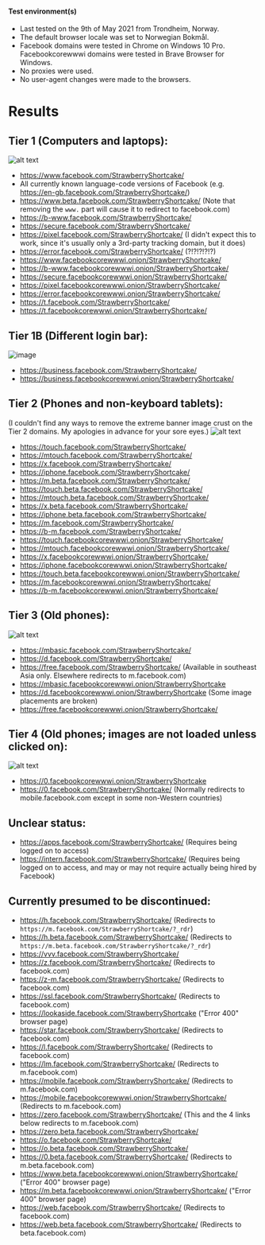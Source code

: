 #### Test environment(s)

* Last tested on the 9th of May 2021 from Trondheim, Norway.
* The default browser locale was set to Norwegian Bokmål.
* Facebook domains were tested in Chrome on Windows 10 Pro. Facebookcorewwwi domains were tested in Brave Browser for Windows.
* No proxies were used.
* No user-agent changes were made to the browsers.

# Results

## Tier 1 (Computers and laptops):

![alt text](https://raw.githubusercontent.com/DandelionSprout/adfilt/master/Images/facebooktier1.png)
* https://www.facebook.com/StrawberryShortcake/
* All currently known language-code versions of Facebook (e.g. https://en-gb.facebook.com/StrawberryShortcake/)
* https://www.beta.facebook.com/StrawberryShortcake/ (Note that removing the `www.` part will cause it to redirect to facebook.com)
* https://b-www.facebook.com/StrawberryShortcake/
* https://secure.facebook.com/StrawberryShortcake/
* https://pixel.facebook.com/StrawberryShortcake/ (I didn't expect this to work, since it's usually only a 3rd-party tracking domain, but it does)
* https://error.facebook.com/StrawberryShortcake/ (?!?!?!?!?)
* https://www.facebookcorewwwi.onion/StrawberryShortcake/
* https://b-www.facebookcorewwwi.onion/StrawberryShortcake/
* https://secure.facebookcorewwwi.onion/StrawberryShortcake/
* https://pixel.facebookcorewwwi.onion/StrawberryShortcake/
* https://error.facebookcorewwwi.onion/StrawberryShortcake/
* https://t.facebook.com/StrawberryShortcake/
* https://t.facebookcorewwwi.onion/StrawberryShortcake/

## Tier 1B (Different login bar):

![image](https://user-images.githubusercontent.com/22780683/117585077-c48b7900-b110-11eb-85a0-eafcbe095570.png)
* https://business.facebook.com/StrawberryShortcake/
* https://business.facebookcorewwwi.onion/StrawberryShortcake/

## Tier 2 (Phones and non-keyboard tablets):

(I couldn't find any ways to remove the extreme banner image crust on the Tier 2 domains. My apologies in advance for your sore eyes.)
![alt text](https://raw.githubusercontent.com/DandelionSprout/adfilt/master/Images/facebooktier2.png)
* https://touch.facebook.com/StrawberryShortcake/
* https://mtouch.facebook.com/StrawberryShortcake/
* https://x.facebook.com/StrawberryShortcake/
* https://iphone.facebook.com/StrawberryShortcake/
* https://m.beta.facebook.com/StrawberryShortcake/
* https://touch.beta.facebook.com/StrawberryShortcake/
* https://mtouch.beta.facebook.com/StrawberryShortcake/
* https://x.beta.facebook.com/StrawberryShortcake/
* https://iphone.beta.facebook.com/StrawberryShortcake/
* https://m.facebook.com/StrawberryShortcake/
* https://b-m.facebook.com/StrawberryShortcake/
* https://touch.facebookcorewwwi.onion/StrawberryShortcake/
* https://mtouch.facebookcorewwwi.onion/StrawberryShortcake/
* https://x.facebookcorewwwi.onion/StrawberryShortcake/
* https://iphone.facebookcorewwwi.onion/StrawberryShortcake/
* https://touch.beta.facebookcorewwwi.onion/StrawberryShortcake/
* https://m.facebookcorewwwi.onion/StrawberryShortcake/
* https://b-m.facebookcorewwwi.onion/StrawberryShortcake/

## Tier 3 (Old phones):

![alt text](https://raw.githubusercontent.com/DandelionSprout/adfilt/master/Images/facebooktier3.png)
* https://mbasic.facebook.com/StrawberryShortcake/
* https://d.facebook.com/StrawberryShortcake/
* https://free.facebook.com/StrawberryShortcake/ (Available in southeast Asia only. Elsewhere redirects to m.facebook.com)
* https://mbasic.facebookcorewwwi.onion/StrawberryShortcake
* https://d.facebookcorewwwi.onion/StrawberryShortcake (Some image placements are broken)
* https://free.facebookcorewwwi.onion/StrawberryShortcake/

## Tier 4 (Old phones; images are not loaded unless clicked on):

![alt text](https://raw.githubusercontent.com/DandelionSprout/adfilt/master/Images/facebooktier4.png)
* https://0.facebookcorewwwi.onion/StrawberryShortcake
* https://0.facebook.com/StrawberryShortcake/ (Normally redirects to mobile.facebook.com except in some non-Western countries)

## Unclear status:
* https://apps.facebook.com/StrawberryShortcake/ (Requires being logged on to access)
* https://intern.facebook.com/StrawberryShortcake/ (Requires being logged on to access, and may or may not require actually being hired by Facebook)

## Currently presumed to be discontinued:
* https://h.facebook.com/StrawberryShortcake/ (Redirects to `https://m.facebook.com/StrawberryShortcake/?_rdr`)
* https://h.beta.facebook.com/StrawberryShortcake/ (Redirects to `https://m.beta.facebook.com/StrawberryShortcake/?_rdr`)
* https://vvv.facebook.com/StrawberryShortcake/
* https://z.facebook.com/StrawberryShortcake/ (Redirects to facebook.com)
* https://z-m.facebook.com/StrawberryShortcake/ (Redirects to facebook.com)
* https://ssl.facebook.com/StrawberryShortcake/ (Redirects to facebook.com)
* https://lookaside.facebook.com/StrawberryShortcake ("Error 400" browser page)
* https://star.facebook.com/StrawberryShortcake/ (Redirects to facebook.com)
* https://l.facebook.com/StrawberryShortcake/ (Redirects to facebook.com)
* https://lm.facebook.com/StrawberryShortcake/ (Redirects to m.facebook.com)
* https://mobile.facebook.com/StrawberryShortcake/ (Redirects to m.facebook.com)
* https://mobile.facebookcorewwwi.onion/StrawberryShortcake/ (Redirects to m.facebook.com)
* https://zero.facebook.com/StrawberryShortcake/ (This and the 4 links below redirects to m.facebook.com)
* https://zero.beta.facebook.com/StrawberryShortcake/
* https://o.facebook.com/StrawberryShortcake/
* https://o.beta.facebook.com/StrawberryShortcake/
* https://0.beta.facebook.com/StrawberryShortcake/ (Redirects to m.beta.facebook.com)
* https://www.beta.facebookcorewwwi.onion/StrawberryShortcake/ ("Error 400" browser page)
* https://m.beta.facebookcorewwwi.onion/StrawberryShortcake/ ("Error 400" browser page)
* https://web.facebook.com/StrawberryShortcake/ (Redirects to facebook.com)
* https://web.beta.facebook.com/StrawberryShortcake/ (Redirects to beta.facebook.com)
